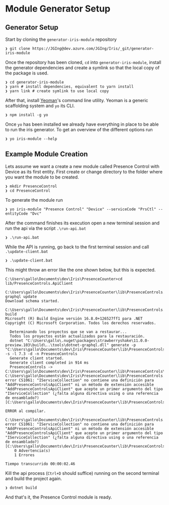 # Module Generator Setup

## Generator Setup

Start by cloning the `generator-iris-module` repository

```PS
❯ git clone https://JGIng@dev.azure.com/JGIng/Iris/_git/generator-iris-module
```

Once the repository has been cloned, `cd` into `generator-iris-module`, install the generator dependencies and create a symlink so that the local copy of the package is used.

```PS
❯ cd generator-iris-module
❯ yarn # install dependencies, equivalent to yarn install
❯ yarn link # create symlink to use local copy
```
After that, install [Yeoman](https://yeoman.io)'s command line utility. Yeoman is a generic scaffolding system and `yo` its CLI.

```PS
❯ npm install -g yo
```

Once `yo` has been installed we already have everything in place to be able to run the iris generator. To get an overview of the different options run 

```PS
❯ yo iris-module --help
```

## Example Module Creation

Lets assume we want a create a new module called Presence Control with Device as its first entity. First create or change directory to the folder where you want the module to be created.

```PS
❯ mkdir PresenceControl
❯ cd PresenceControl
```

To generate the module run

```PS
❯ yo iris-module "Presence Control" "Device" --serviceCode "PrsCtl" --entityCode "Dvc"
```

After the command finishes its execution open a new terminal session and run the api via the script `.\run-api.bat`

```PS
❯ .\run-api.bat
```

While the API is running, go back to the first terminal session and call `.\update-client.bat`

```PS
❯ .\update-client.bat
```
This might throw an error like the one shown below, but this is expected.

```PS
C:\Users\gallo\Documents\dev\Iris\PresenceCounter>cd lib/PresenceControls.ApiClient

C:\Users\gallo\Documents\dev\Iris\PresenceCounter\lib\PresenceControls.ApiClient>dotnet graphql update
Download schema started.

C:\Users\gallo\Documents\dev\Iris\PresenceCounter\lib\PresenceControls.ApiClient>dotnet build
Microsoft (R) Build Engine versión 16.8.0+126527ff1 para .NET
Copyright (C) Microsoft Corporation. Todos los derechos reservados.

  Determinando los proyectos que se van a restaurar...
  Todos los proyectos están actualizados para la restauración.
  dotnet "C:\Users\gallo\.nuget\packages\strawberryshake\11.0.0-preview.103\build\..\tools\dotnet-graphql.dll" generate -p "C:\Users\gallo\Documents\dev\Iris\PresenceCounter\lib\PresenceControls.ApiClient" -s -l 7.3 -d -n PresenceControls
  Generate client started.
  Generate client completed in 914 ms
  PresenceControls -> C:\Users\gallo\Documents\dev\Iris\PresenceCounter\lib\PresenceControls\bin\Debug\net5.0\PresenceControls.dll
C:\Users\gallo\Documents\dev\Iris\PresenceCounter\lib\PresenceControls.ApiClient\ServicesInitializer.cs(23,30): error CS1061: "IServiceCollection" no contiene una definición para "AddPresenceControlsApiClient" ni un método de extensión accesible "AddPresenceControlsApiClient" que acepte un primer argumento del tipo "IServiceCollection" (¿falta alguna directiva using o una referencia de ensamblado?) [C:\Users\gallo\Documents\dev\Iris\PresenceCounter\lib\PresenceControls.ApiClient\PresenceControls.ApiClient.csproj]

ERROR al compilar.

C:\Users\gallo\Documents\dev\Iris\PresenceCounter\lib\PresenceControls.ApiClient\ServicesInitializer.cs(23,30): error CS1061: "IServiceCollection" no contiene una definición para "AddPresenceControlsApiClient" ni un método de extensión accesible "AddPresenceControlsApiClient" que acepte un primer argumento del tipo "IServiceCollection" (¿falta alguna directiva using o una referencia de ensamblado?) [C:\Users\gallo\Documents\dev\Iris\PresenceCounter\lib\PresenceControls.ApiClient\PresenceControls.ApiClient.csproj]
    0 Advertencia(s)
    1 Errores

Tiempo transcurrido 00:00:02.46
```

Kill the api process (`Ctrl+D` should suffice) running on the second terminal and build the project again. 

```PS
❯ dotnet build
``` 
And that's it, the Presence Control module is ready.